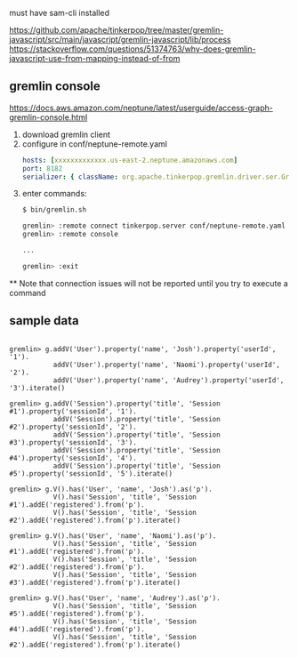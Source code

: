 must have sam-cli installed

https://github.com/apache/tinkerpop/tree/master/gremlin-javascript/src/main/javascript/gremlin-javascript/lib/process
https://stackoverflow.com/questions/51374763/why-does-gremlin-javascript-use-from-mapping-instead-of-from

## gremlin console

https://docs.aws.amazon.com/neptune/latest/userguide/access-graph-gremlin-console.html

1. download gremlin client
2. configure in conf/neptune-remote.yaml
    ``` yaml
    hosts: [xxxxxxxxxxxxx.us-east-2.neptune.amazonaws.com]
    port: 8182
    serializer: { className: org.apache.tinkerpop.gremlin.driver.ser.GryoMessageSerializerV3d0, config: { serializeResultToString: true }}
    ```
3. enter commands:
    ``` bash
    $ bin/gremlin.sh
    
    gremlin> :remote connect tinkerpop.server conf/neptune-remote.yaml
    gremlin> :remote console
    
    ...
    
    gremlin> :exit
    ```

** Note that connection issues will not be reported until you try to execute a command

## sample data

``` gremlin

gremlin> g.addV('User').property('name', 'Josh').property('userId', '1').
           addV('User').property('name', 'Naomi').property('userId', '2').
           addV('User').property('name', 'Audrey').property('userId', '3').iterate()
           
gremlin> g.addV('Session').property('title', 'Session #1').property('sessionId', '1').
           addV('Session').property('title', 'Session #2').property('sessionId', '2').
           addV('Session').property('title', 'Session #3').property('sessionId', '3').
           addV('Session').property('title', 'Session #4').property('sessionId', '4').
           addV('Session').property('title', 'Session #5').property('sessionId', '5').iterate()
         
gremlin> g.V().has('User', 'name', 'Josh').as('p').
           V().has('Session', 'title', 'Session #1').addE('registered').from('p').
           V().has('Session', 'title', 'Session #2').addE('registered').from('p').iterate()
           
gremlin> g.V().has('User', 'name', 'Naomi').as('p').
           V().has('Session', 'title', 'Session #1').addE('registered').from('p').
           V().has('Session', 'title', 'Session #2').addE('registered').from('p').
           V().has('Session', 'title', 'Session #3').addE('registered').from('p').iterate()
           
gremlin> g.V().has('User', 'name', 'Audrey').as('p').
           V().has('Session', 'title', 'Session #5').addE('registered').from('p').
           V().has('Session', 'title', 'Session #4').addE('registered').from('p').
           V().has('Session', 'title', 'Session #2').addE('registered').from('p').iterate()

```